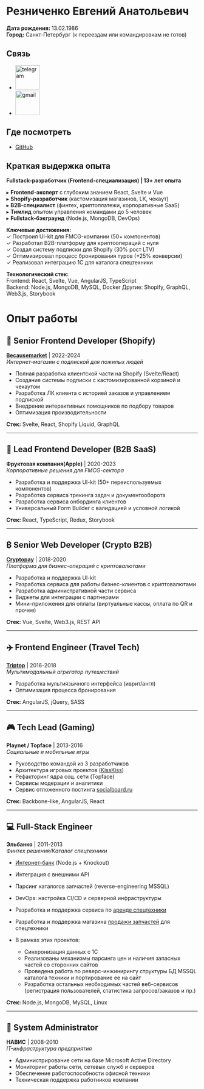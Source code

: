 # Резниченко Евгений Анатольевич

**Дата рождения:** 13.02.1986  
**Город:** Санкт-Петербург (к переездам или командировкам не готов)

## Связь
- <a href="https://t.me/kusakyky"><img src="https://upload.wikimedia.org/wikipedia/commons/thumb/8/82/Telegram_logo.svg/768px-Telegram_logo.svg.png" width="64" alt="telegram"/></a>
- <a href="mailto:kusakyky@gmail.com"><img src="https://upload.wikimedia.org/wikipedia/commons/thumb/7/7e/Gmail_icon_%282020%29.svg/768px-Gmail_icon_%282020%29.svg.png" width="64" alt="gmail"/></a>

## Где посмотреть
- [GitHub](https://github.io/zxcabs/)

## Краткая выдержка опыта

**Fullstack-разработчик (Frontend-специализация) | 13+ лет опыта**

▸ **Frontend-эксперт** с глубоким знанием React, Svelte и Vue  
▸ **Shopify-разработчик** (кастомизация магазинов, LK, чекаут)  
▸ **B2B-специалист** (финтех, криптоплатежи, корпоративные SaaS)  
▸ **Тимлид** опытом управления командами до 5 человек  
▸ **Fullstack-бэкграунд** (Node.js, MongoDB, DevOps)  

**Ключевые достижения:**  
✓ Построил UI-kit для FMCG-компании (50+ компонентов)  
✓ Разработал B2B-платформу для криптоопераций с нуля  
✓ Создал систему подписки для Shopify (30% рост LTV)  
✓ Оптимизировал процесс бронирования туров (+25% конверсии)  
✓ Реализовал интеграцию 1С для каталога спецтехники  

**Технологический стек:**  
Frontend: React, Svelte, Vue, AngularJS, TypeScript  
Backend: Node.js, MongoDB, MySQL, Docker
Другие: Shopify, GraphQL, Web3.js, Storybook

# Опыт работы

## 🛒 Senior Frontend Developer (Shopify)
**[Becausemarket](https://becausemarket.com/)** | 2022-2024  
*Интернет-магазин с подпиской для пожилых людей*

- Полная разработка клиентской части на Shopify (Svelte/React)
- Создание системы подписки с кастомизированной корзиной и чекаутом
- Разработка ЛК клиента с историей заказов и управлением подпиской
- Внедрение интерактивных помощников по подбору товаров
- Оптимизация производительности

**Стек:** Svelte, React, Shopify Liquid, GraphQL

---

## 🍊 Lead Frontend Developer (B2B SaaS)
**Фруктовая компания(Apple)** | 2020-2023  
*Корпоративные решения для FMCG-сектора*

- Разработка и поддержка UI-kit (50+ переиспользуемых компонентов)
- Разработка сервиса трекинга задач и документооборота
- Разработка сервиса онбординга клиентов
- Универсальный Form Builder с валидацией и условной логикой

**Стек:** React, TypeScript, Redux, Storybook

---

## ₿ Senior Web Developer (Crypto B2B)
**[Cryptopay](https://business.cryptopay.me/)** | 2018-2020  
*Платформа для бизнес-операций с криптовалютами*

- Разработка и поддержка UI-kit
- Разработка сервиса для работы бизнес-клиентов с криптовалютами
- Разработка административной части сервиса
- Виджеты для интеграции с партнерами
- Мини-приложения для оплаты (виртуальные кассы, оплата по QR и прочее)

**Стек:** Vue, Svelte, Web3.js, REST API

---

## ✈️ Frontend Engineer (Travel Tech)
**[Triptop](http://trip-top.com/)** | 2016-2018  
*Мультимодальный агрегатор путешествий*

- Разработка мультиязычного интерфейса (иврит/англ)
- Оптимизация процесса бронирования

**Стек:** AngularJS, jQuery, SASS

---

## 🎮 Tech Lead (Gaming)
**Playnet / Topface** | 2013-2016  
*Социальные и мобильные игры*

- Руководство командой из 3 разработчиков
- Архитектура игровых проектов ([KissKiss](https://new.vk.com/ksskssmeow))
- Рефакторинг ядра соц. сети (Topface)
- Сервисы модерации и аналитики
- Сервис отложенного постинга [socialboard.ru](http://socialboard.ru)

**Стек:** Backbone-like, AngularJS, React

---

## 💻 Full-Stack Engineer
**Эльбанко** | 2011-2013  
*Финтех решения/Каталог спецтехники*

- [Интернет-банк](http://elbanco.ru) (Node.js + Knockout)
- Интеграция с внешними API
- Парсинг каталогов запчастей (reverse-engineering MSSQL)
- DevOps: настройка CI/CD и серверной инфраструктуры

- Разработка и поддержка сервиса по [аренде спецтехники](http://promtexspb.ru)
- Разработка и поддержка магазина [продажи запчастей](http://part-on.ru) для спецтехники
- В рамках этих проектов:
  - Синхронизация данных с 1С
  - Реализованы механизмы парсинга цен и наличия запасных частей со сторонних сайтов
  - Проведена работа по реверс-инжинирингу структуры БД MSSQL каталога техники и портирование ее на сайт
  - Разработка остальных необходимых частей веб-сервисов (регистрация пользователей, статистика запросов/заказов и пр.)

**Стек:** Node.js, MongoDB, MySQL, Linux

---

## 🔧 System Administrator
**НАВИС** | 2008-2010  
*IT-инфраструктура предприятия*

- Администрирование сети на базе Microsoft Active Directory
- Мониторинг работы сети, сетевых служб и серверов
- Обеспечение работоспособности офисной техники
- Техническая поддержка работников компании